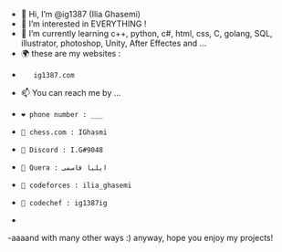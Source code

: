 - 👋 Hi, I’m @ig1387 (Ilia Ghasemi)
- 👀 I’m interested in EVERYTHING ! 
- 🌱 I’m currently learning c++, python, c#, html, css, C, golang, SQL, illustrator, photoshop, Unity, After Effectes and ... 
- 🌍 these are my websites : 
-        ig1387.com 
- 📫 You can reach me by ...
-     ❤ phone number : ___
-     💚 chess.com : IGhasmi 
-     💜 Discord : I.G#9048 
-     💙 Quera : ایلیا قاسمی 
-     🧡 codeforces : ilia_ghasemi
-     🤎 codechef : ig1387ig
-     
-aaaand with many other ways :) anyway, hope you enjoy my projects! 
      

<!---
ig1387/ig1387 is a ✨ special ✨ repository because its `README.md` (this file) appears on your GitHub profile.
You can click the Preview link to take a look at your changes.
--->
